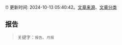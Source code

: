 :alarm_clock: 更新时间: 2024-10-13 05:40:42。[文章来源](/README.md)、[文章分类](/TAGS.md)

## 报告


> 关键字：`报告`、`月报`



